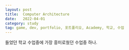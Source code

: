 ```yaml
---
layout: post
title:  Computer Architecture
date:   2022-04-01
category: study
tag: game, dev, portfolio, 포트폴리오, Academy, 학교, 수업
---
```



들었던 학교 수업중에 가장 흥미로웠던 수업중 하나.
